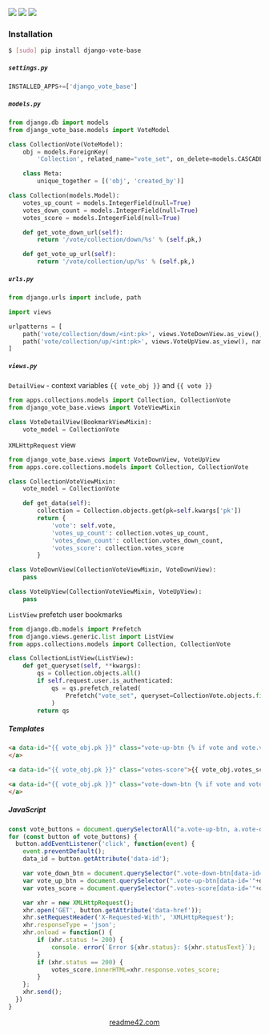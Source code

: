 <!--
https://readme42.com
-->


[![](https://img.shields.io/pypi/v/django-vote-base.svg?maxAge=3600)](https://pypi.org/project/django-vote-base/)
[![](https://img.shields.io/badge/License-Unlicense-blue.svg?longCache=True)](https://unlicense.org/)
[![](https://github.com/andrewp-as-is/django-vote-base.py/workflows/tests42/badge.svg)](https://github.com/andrewp-as-is/django-vote-base.py/actions)

### Installation
```bash
$ [sudo] pip install django-vote-base
```

##### `settings.py`
```python
INSTALLED_APPS+=['django_vote_base']
```

##### `models.py`
```python
from django.db import models
from django_vote_base.models import VoteModel

class CollectionVote(VoteModel):
    obj = models.ForeignKey(
        'Collection', related_name="vote_set", on_delete=models.CASCADE)

    class Meta:
        unique_together = [('obj', 'created_by')]

class Collection(models.Model):
    votes_up_count = models.IntegerField(null=True)
    votes_down_count = models.IntegerField(null=True)
    votes_score = models.IntegerField(null=True)

    def get_vote_down_url(self):
        return '/vote/collection/down/%s' % (self.pk,)

    def get_vote_up_url(self):
        return '/vote/collection/up/%s' % (self.pk,)
```

##### `urls.py`
```python
from django.urls import include, path

import views

urlpatterns = [
    path('vote/collection/down/<int:pk>', views.VoteDownView.as_view(), name='down'),
    path('vote/collection/up/<int:pk>', views.VoteUpView.as_view(), name='up')
]
```

##### `views.py`
`DetailView` - context variables `{{ vote_obj }}` and `{{ vote }}`
```python
from apps.collections.models import Collection, CollectionVote
from django_vote_base.views import VoteViewMixin

class VoteDetailView(BookmarkViewMixin):
    vote_model = CollectionVote
```

`XMLHttpRequest` view
```python
from django_vote_base.views import VoteDownView, VoteUpView
from apps.core.collections.models import Collection, CollectionVote

class CollectionVoteViewMixin:
    vote_model = CollectionVote

    def get_data(self):
        collection = Collection.objects.get(pk=self.kwargs['pk'])
        return {
            'vote': self.vote,
            'votes_up_count': collection.votes_up_count,
            'votes_down_count': collection.votes_down_count,
            'votes_score': collection.votes_score
        }

class VoteDownView(CollectionVoteViewMixin, VoteDownView):
    pass

class VoteUpView(CollectionVoteViewMixin, VoteUpView):
    pass

```

`ListView` prefetch user bookmarks
```python
from django.db.models import Prefetch
from django.views.generic.list import ListView
from apps.collections.models import Collection, CollectionVote

class CollectionListView(ListView):
    def get_queryset(self, **kwargs):
        qs = Collection.objects.all()
        if self.request.user.is_authenticated:
            qs = qs.prefetch_related(
                Prefetch("vote_set", queryset=CollectionVote.objects.filter(created_by=self.request.user),to_attr='votes')
            )
        return qs
```

##### Templates
```html
<a data-id="{{ vote_obj.pk }}" class="vote-up-btn {% if vote and vote.vote > 0 %}selected{% endif %}" {% if request.user.is_authenticated %}data-href="{{ vote_obj.get_vote_up_url }}"{% else %}href="{% url 'login' %}?next={{ request.path }}"{% endif %}>
</a>

<a data-id="{{ vote_obj.pk }}" class="votes-score">{{ vote_obj.votes_score|default:"0" }}</a>

<a data-id="{{ vote_obj.pk }}" class="vote-down-btn {% if vote and vote.vote < 0 %}selected{% endif %}" {% if request.user.is_authenticated %}data-href="{{ vote_obj.get_vote_down_url }}"{% else %}href="{% url 'login' %}?next={{ request.path }}"{% endif %}>
</a>
```

##### JavaScript
```javascript
const vote_buttons = document.querySelectorAll("a.vote-up-btn, a.vote-down-btn");
for (const button of vote_buttons) {
  button.addEventListener('click', function(event) {
    event.preventDefault();
    data_id = button.getAttribute('data-id');

    var vote_down_btn = document.querySelector(".vote-down-btn[data-id='"+data_id+"']");
    var vote_up_btn = document.querySelector(".vote-up-btn[data-id='"+data_id+"']");
    var votes_score = document.querySelector(".votes-score[data-id='"+data_id+"']");

    var xhr = new XMLHttpRequest();
    xhr.open('GET', button.getAttribute('data-href'));
    xhr.setRequestHeader('X-Requested-With', 'XMLHttpRequest');
    xhr.responseType = 'json';
    xhr.onload = function() {
        if (xhr.status != 200) {
            console. error(`Error ${xhr.status}: ${xhr.statusText}`);
        }
        if (xhr.status == 200) {
            votes_score.innerHTML=xhr.response.votes_score;
        }
    };
    xhr.send();
  })
}
```

<p align="center">
    <a href="https://readme42.com/">readme42.com</a>
</p>